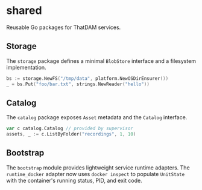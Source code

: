 # shared

Reusable Go packages for ThatDAM services.

## Storage

The `storage` package defines a minimal `BlobStore` interface and a filesystem
implementation.

```go
bs := storage.NewFS("/tmp/data", platform.NewOSDirEnsurer())
_ = bs.Put("foo/bar.txt", strings.NewReader("hello"))
```

## Catalog

The `catalog` package exposes `Asset` metadata and the `Catalog` interface.

```go
var c catalog.Catalog // provided by supervisor
assets, _ := c.ListByFolder("recordings", 1, 10)
```

## Bootstrap

The `bootstrap` module provides lightweight service runtime adapters. The
`runtime_docker` adapter now uses `docker inspect` to populate `UnitState` with
the container's running status, PID, and exit code.
